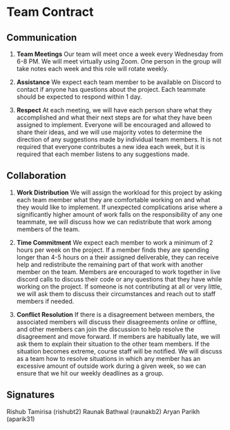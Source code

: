 # Team Contract

## Communication
1. **Team Meetings** Our team will meet once a week every Wednesday from 6-8 PM. We will meet virtually using Zoom. One person in the group will take notes each week and this role will rotate weekly.

2. **Assistance** We expect each team member to be available on Discord to contact if anyone has questions about the project. Each teammate should be expected to respond within 1 day.

3. **Respect** At each meeting, we will have each person share what they accomplished and what their next steps are for what they have been assigned to implement. Everyone will be encouraged and allowed to share their ideas, and we will use majority votes to determine the direction of any suggestions made by individual team members. It is not required that everyone contributes a new idea each week, but it is required that each member listens to any suggestions made.

## Collaboration

1. **Work Distribution** We will assign the workload for this project by asking each team member what they are comfortable working on and what they would like to implement. If unexpected complications arise where a significantly higher amount of work falls on the responsibility of any one teammate, we will discuss how we can redistribute that work among members of the team. 


2. **Time Commitment** We expect each member to work a minimum of 2 hours per week on the project. If a member finds they are spending longer than 4-5 hours on a their assigned deliverable, they can receive help and redistribute the remaining part of that work with another member on the team. Members are encouraged to work together in live discord calls to discuss their code or any questions that they have while working on the project. If someone is not contributing at all or very little, we will ask them to discuss their circumstances and reach out to staff members if needed.


3. **Conflict Resolution** If there is a disagreement between members, the associated members will discuss their disagreements online or offline, and other members can join the discussion to help resolve the disagreement and move forward. If members are habitually late, we will ask them to explain their situation to the other team members. If the situation becomes extreme, course staff will be notified. We will discuss as a team how to resolve situations in which any member has an excessive amount of outside work during a given week, so we can ensure that we hit our weekly deadlines as a group.
## Signatures

Rishub Tamirisa (rishubt2)
Raunak Bathwal (raunakb2)
Aryan Parikh (aparik31)